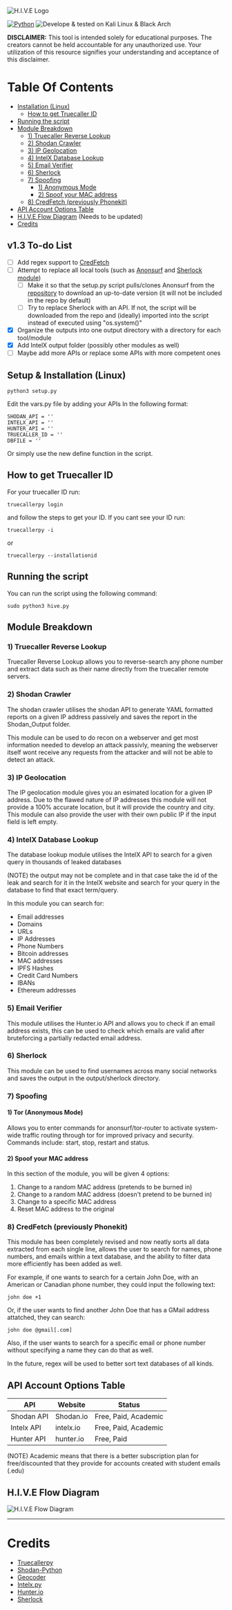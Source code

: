 ![H.I.V.E Logo](https://user-images.githubusercontent.com/43708460/215892281-dd242251-909e-40b0-bcba-c932269ec482.png)

[![Python](https://img.shields.io/badge/Python-%E2%89%A5%203.10-red.svg?style=for-the-badge)](https://www.python.org/)
![Develope & tested on Kali Linux & Black Arch](https://img.shields.io/badge/Developed%20&%20tested%20on-Kali%20Linux%20&%20Black%20Arch-blueviolet.svg?style=for-the-badge)

**DISCLAIMER:** This tool is intended solely for educational purposes. The creators cannot be held accountable for any unauthorized use. Your utilization of this resource signifies your understanding and acceptance of this disclaimer.

# Table Of Contents

* [Installation (Linux)](#setup--installation-linux)
  * [How to get Truecaller ID](#how-to-get-truecaller-id)
* [Running the script](#running-the-script)
* [Module Breakdown](#module-breakdown)
  * [1) Truecaller Reverse Lookup](#1-truecaller-reverse-lookup)
  * [2) Shodan Crawler](#2-shodan-crawler)
  * [3) IP Geolocation](#3-ip-geolocation)
  * [4) IntelX Database Lookup](#4-intelx-database-lookup)
  * [5) Email Verifier](#5-email-verifier)
  * [6) Sherlock](#6-sherlock)
  * [7) Spoofing](#7-spoofing)
    * [1) Anonymous Mode](#1-tor-anonymous-mode)
    * [2) Spoof your MAC address](#2-spoof-your-mac-address)
  * [8) CredFetch (previously Phonekit)](#8-credfetch-previously-phonekit)
* [API Account Options Table](#api-account-options-table)
* [H.I.V.E Flow Diagram](#hive-flow-diagram) (Needs to be updated)
* [Credits](#credits)

## v1.3 To-do List

* [ ] Add regex support to [CredFetch](#8-credfetch-previously-phonekit)
* [ ] Attempt to replace all local tools (such as [Anonsurf](#1-tor-anonymous-mode) and [Sherlock module](#6-sherlock))
  * [ ] Make it so that the setup.py script pulls/clones Anonsurf from the [repository](https://github.com/Und3rf10w/kali-anonsurf) to download an up-to-date version (it will not be included in the repo by default)
  * [ ] Try to replace Sherlock with an API. If not, the script will be downloaded from the repo and (ideally) imported into the script instead of executed using "os.system()"
* [x] Organize the outputs into one output directory with a directory for each tool/module
* [x] Add IntelX output folder (possibly other modules as well)
* [ ] Maybe add more APIs or replace some APIs with more competent ones

## Setup & Installation (Linux)

    python3 setup.py

 Edit the vars.py file by adding your APIs In the following format:

    SHODAN_API = ''
    INTELX_API = ''
    HUNTER_API = ''
    TRUECALLER_ID = ''
    DBFILE = ''

Or simply use the new define function in the script.

## How to get Truecaller ID

For your truecaller ID run:

    truecallerpy login

and follow the steps to get your ID.
If you cant see your ID run:

    truecallerpy -i

or

    truecallerpy --installationid

## Running the script

You can run the script using the following command:

    sudo python3 hive.py

## Module Breakdown

### 1) Truecaller Reverse Lookup

Truecaller Reverse Lookup allows you to reverse-search any phone number and extract data such as their name directly from the truecaller remote servers.

### 2) Shodan Crawler

The shodan crawler utilises the shodan API to generate YAML formatted reports on a given IP address passively and saves the report in the Shodan_Output folder.

This module can be used to do recon on a webserver and get most information needed to develop an attack passivly, meaning the webserver itself wont receive any requests from the attacker and will not be able to detect an attack.

### 3) IP Geolocation

The IP geolocation module gives you an esimated location for a given IP address. Due to the flawed nature of IP addresses this module will not provide a 100% accurate location, but it will provide the country and city. This module can also provide the user with their own public IP if the input field is left empty.

### 4) IntelX Database Lookup

The database lookup module utilises the IntelX API to search for a given query in thousands of leaked databases

(NOTE) the output may not be complete and in that case take the id of the leak and search for it in the IntelX website and search for your query in the database to find that exact term/query.

In this module you can search for:

* Email addresses
* Domains
* URLs
* IP Addresses
* Phone Numbers
* Bitcoin addresses
* MAC addresses
* IPFS Hashes
* Credit Card Numbers
* IBANs
* Ethereum addresses

### 5) Email Verifier

This module utilises the Hunter.io API and allows you to check if an email address exists, this can be used to check which emails are valid after bruteforcing a partially redacted email address.

### 6) Sherlock

This module can be used to find usernames across many social networks and saves the output in the output/sherlock directory.

### 7) Spoofing

#### 1) Tor (Anonymous Mode)

Allows you to enter commands for anonsurf/tor-router to activate system-wide traffic routing through tor for improved privacy and security. Commands include: start, stop, restart and status.

#### 2) Spoof your MAC address

In this section of the module, you will be given 4 options:

1. Change to a random MAC address (pretends to be burned in)
2. Change to a random MAC address (doesn't pretend to be burned in)
3. Change to a specific MAC address
4. Reset MAC address to the original

### 8) CredFetch (previously Phonekit)

This module has been completely revised and now neatly sorts all data extracted from each single line, allows the user to search for names, phone numbers, and emails within a text database, and the ability to filter data more efficiently has been added as well.

For example, if one wants to search for a certain John Doe, with an American or Canadian phone number, they could input the following text:

    john doe +1

Or, if the user wants to find another John Doe that has a GMail address attatched, they can search:

    john doe @gmail[.com]

Also, if the user wants to search for a specific email or phone number without specifying a name they can do that as well.

In the future, regex will be used to better sort text databases of all kinds.

## API Account Options Table

|API|Website|Status|
|----|----|----|
|Shodan API|Shodan.io|Free, Paid, Academic|
|Intelx API|intelx.io|Free, Paid, Academic|
|Hunter API|hunter.io|Free, Paid|

(NOTE) Academic means that there is a better subscription plan for free/discounted that they provide for accounts created with student emails (.edu)

## H.I.V.E Flow Diagram

![H.I.V.E Flow Diagram](https://user-images.githubusercontent.com/43708460/215889147-25a2bed3-df29-40a0-8e7d-deba0934e97c.jpeg)

---

# Credits

* [Truecallerpy](https://github.com/sumithemmadi/truecallerpy)
* [Shodan-Python](https://github.com/achillean/shodan-python)
* [Geocoder](https://github.com/DenisCarriere/geocoder)
* [Intelx.py](https://github.com/IntelligenceX/Python)
* [Hunter.io](https://hunter.io/)
* [Sherlock](https://github.com/sherlock-project/sherlock)
